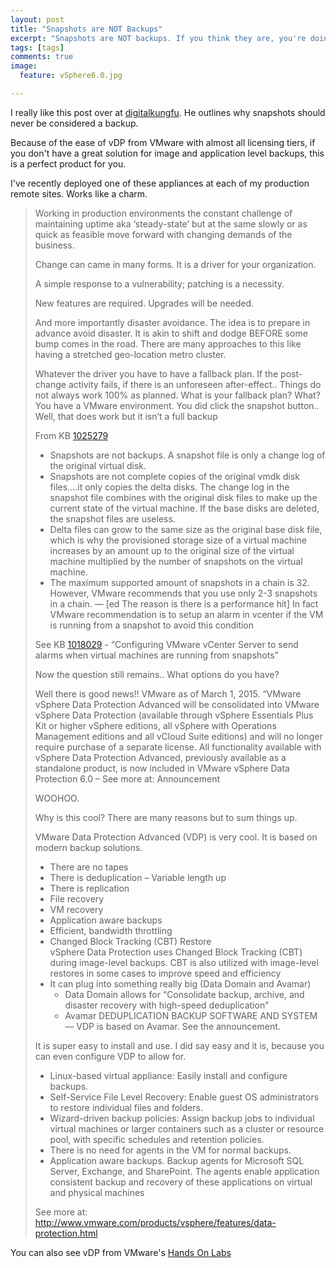 ```yaml
---
layout: post
title: "Snapshots are NOT Backups"
excerpt: "Snapshots are NOT backups. If you think they are, you're doing it wrong."
tags: [tags]
comments: true
image:
  feature: vSphere6.0.jpg

---
```



I really like this post over at [digitalkungfu](https://digitalkungfu.wordpress.com/2015/10/03/snapshots-are-not-backups-or-vdp-and-you/). He outlines why snapshots should never be considered a backup.

Because of the ease of vDP from VMware with almost all licensing tiers, if you don't have a great solution for image and application level backups, this is a perfect product for you.

I've recently deployed one of these appliances at each of my production remote sites. Works like a charm.

> Working in production environments the constant challenge of maintaining uptime aka ‘steady-state’ but at the same slowly or as quick as feasible move forward with changing demands of the business.
> 
> Change can came in many forms. It is a driver for your organization.
> 
> A simple response to a vulnerability; patching is a necessity.
> 
> New features are required. Upgrades will be needed.
> 
> And more importantly disaster avoidance. The idea is to prepare in advance avoid disaster. It is akin to shift and dodge BEFORE some bump comes in the road. There are many approaches to this like having a stretched geo-location metro cluster.
> 
> Whatever the driver you have to have a fallback plan. If the post-change activity fails, if there is an unforeseen after-effect.. Things do not always work 100% as planned. What is your fallback plan? What? You have a VMware environment. You did click the snapshot button.. Well, that does work but it isn’t a full backup
> 
> From KB [1025279](http://kb.vmware.com/selfservice/microsites/search.do?language=en_US&cmd=displayKC&externalId=1025279)
> 
> - Snapshots are not backups. A snapshot file is only a change log of the original virtual disk.
> - Snapshots are not complete copies of the original vmdk disk files….it only copies the delta disks. The change log in the snapshot file combines with the original disk files to make up the current state of the virtual machine. If the base disks are deleted, the snapshot files are useless.
> - Delta files can grow to the same size as the original base disk file, which is why the provisioned storage size of a virtual machine increases by an amount up to the original size of the virtual machine multiplied by the number of snapshots on the virtual machine.
> - The maximum supported amount of snapshots in a chain is 32. However, VMware recommends that you use only 2-3 snapshots in a chain. — [ed The reason is there is a performance hit]
> In fact VMware recommendation is to setup an alarm in vcenter if the VM is running from a snapshot to avoid this condition
> 
> See KB [1018029](http://kb.vmware.com/selfservice/microsites/search.do?language=en_US&cmd=displayKC&externalId=1018029) - “Configuring VMware vCenter Server to send alarms when virtual machines are running from snapshots”
> 
> Now the question still remains.. What options do you have?
> 
> Well there is good news!! VMware as of March 1, 2015. “VMware vSphere Data Protection Advanced will be consolidated into VMware vSphere Data Protection (available through vSphere Essentials Plus Kit or higher vSphere editions, all vSphere with Operations Management editions and all vCloud Suite editions) and will no longer require purchase of a separate license. All functionality available with vSphere Data Protection Advanced, previously available as a standalone product, is now included in VMware vSphere Data Protection 6.0 – See more at: Announcement
> 
> WOOHOO.
> 
> Why is this cool? There are many reasons but to sum things up.
> 
> VMware Data Protection Advanced (VDP) is very cool. It is based on modern backup solutions.
> 
> - There are no tapes
> - There is deduplication – Variable length up
> - There is replication
> - File recovery
> - VM recovery
> - Application aware backups
> - Efficient, bandwidth throttling
> - Changed Block Tracking (CBT) Restore<br />
>   vSphere Data Protection uses Changed Block Tracking (CBT) during image-level backups. CBT is also utilized with image-level restores in some cases to improve speed and efficiency
> - It can plug into something really big (Data Domain and Avamar)
>  	- Data Domain allows for “Consolidate backup, archive, and disaster recovery with high-speed deduplication”
>  	- Avamar  DEDUPLICATION BACKUP SOFTWARE AND SYSTEM — VDP is based on Avamar. See the announcement.
> 
> It is super easy to install and use. I did say easy and it is, because you can even configure VDP to allow for.
> 
> - Linux-based virtual appliance: Easily install and configure backups.
> - Self-Service File Level Recovery: Enable guest OS administrators to restore individual files and folders.
> - Wizard-driven backup policies: Assign backup jobs to individual virtual machines or larger containers such as a cluster or resource pool, with specific schedules and retention policies.
> - There is no need for agents in the VM for normal backups.
> - Application aware backups. Backup agents for Microsoft SQL Server, Exchange, and SharePoint. The agents enable application consistent backup and recovery of these applications on virtual and physical machines
> 
> See more at: http://www.vmware.com/products/vsphere/features/data-protection.html

You can also see vDP from VMware's <a href="http://docs.hol.vmware.com/HOL-2012/HOL-PRT-02_EN/HOL-PRT-02-m4/lessons/VMware_VDP_Demo.html" class="btn btn-info">Hands On Labs</a>